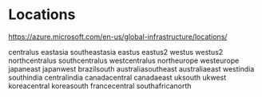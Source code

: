 # Locations

https://azure.microsoft.com/en-us/global-infrastructure/locations/

centralus
eastasia
southeastasia
eastus
eastus2
westus
westus2
northcentralus
southcentralus
westcentralus
northeurope
westeurope
japaneast
japanwest
brazilsouth
australiasoutheast
australiaeast
westindia
southindia
centralindia
canadacentral
canadaeast
uksouth
ukwest
koreacentral
koreasouth
francecentral
southafricanorth
